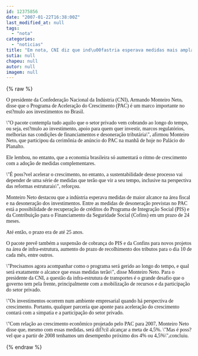 ```yaml
---
id: 12375856
date: "2007-01-22T16:38:00Z"
last_modified_at: null
tags:
  - "nota"
categories:
  - "noticias"
title: "Em nota, CNI diz que ind\u00fastria esperava medidas mais amplas"
sutia: null
chapeu: null
autor: null
imagem: null
---
```

{% raw %}
<p><P><FONT face=Verdana>O&nbsp;presidente da Confederação Nacional da Indústria (CNI), Armando Monteiro Neto, disse que o Programa de Aceleração do Crescimento (PAC) é um marco importante no est?mulo aos investimentos no Brasil. </FONT></P></p>
<p><P><FONT face=Verdana>\"O pacote contempla tudo aquilo que o setor privado vem cobrando ao longo do tempo, ou seja, est?mulo ao investimento, apoio para quem quer investir, marcos regulatórios, melhorias nas condições de financiamentos e desoneração tributária\", afirmou Monteiro Neto, que participou da cerimônia de anúncio do PAC na manhã de hoje no Palácio do Planalto.</FONT></P></p>
<p><P><FONT face=Verdana>Ele lembou, no entanto, que a economia brasileira só aumentará o ritmo de crescimento com a adoção de medidas complementares. </FONT></P></p>
<p><P><FONT face=Verdana>\"É poss?vel acelerar o crescimento, no entanto, a sustentabilidade desse processo vai depender de uma série de medidas que terão que vir a seu tempo, inclusive na perspectiva das reformas estruturais\", reforçou.</FONT></P></p>
<p><P><FONT face=Verdana>Monteiro Neto destacou que a indústria esperava medidas de maior alcance na área fiscal e na desoneração dos investimentos. Entre as medidas de desoneração previstas no PAC está a possibilidade de recuperação de créditos do Programa de Integração Social (PIS) e da Contribuição para o Financiamento da Seguridade Social (Cofins) em um prazo de 24 meses. </FONT></P></p>
<p><P><FONT face=Verdana>Até então, o prazo era de até 25 anos. </FONT></P></p>
<p><P><FONT face=Verdana>O pacote prevê também a suspensão de cobrança do PIS e da Confins para novos projetos na área de infra-estrutura, aumento do prazo de recolhimento dos tributos para o dia 10 de cada mês, entre outros. </FONT></P></p>
<p><P><FONT face=Verdana>\"Precisamos agora acompanhar como o programa será gerido ao longo do tempo, e qual será exatamente o alcance que essas medidas terão\", disse Monteiro Neto. Para o presidente da CNI, a questão da infra-estrutura de transportes é o grande desafio que o governo tem pela frente, principalmente com a mobilização de recursos e da participação do setor privado.</FONT></P></p>
<p><P><FONT face=Verdana>\"Os investimentos ocorrem num ambiente empresarial quando há perspectiva de crescimento. Portanto, qualquer parceria que aponte para aceleração do crescimento contará com a simpatia e a participação do setor privado.</FONT></P></p>
<p><P><FONT face=Verdana>\"Com relação ao crescimento econômico projetado pelo PAC para 2007, Monteiro Neto disse que, mesmo com essas medidas, será dif?cil alcançar a meta de 4,5%. \"Mas é poss?vel que a partir de 2008 tenhamos um desempenho próximo dos 4% ou 4,5%\",concluiu.<BR></P></FONT> </p>
{% endraw %}